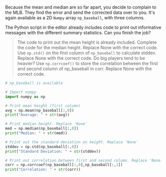 Because the mean and median are so far apart, you decide to complain to the MLB. They find the error and send the corrected data over to you. It's again available as a 2D `Numpy` array `np_baseball`, with three columns.

The Python script in the editor already includes code to print out informative messages with the different summary statistics. Can you finish the job?

> The code to print out the mean height is already included. Complete the code for the median height. Replace None with the correct code.
Use `np.std()` on the first column of `np_baseball` to calculate stddev. Replace None with the correct code.
Do big players tend to be heavier? Use `np.corrcoef()` to store the correlation between the first and second column of np_baseball in corr. Replace None with the correct code.

```py
# np_baseball is available

# Import numpy
import numpy as np

# Print mean height (first column)
avg = np.mean(np_baseball[:,0])
print("Average: " + str(avg))

# Print median height. Replace 'None'
med = np.median(np_baseball[:,0])
print("Median: " + str(med))

# Print out the standard deviation on height. Replace 'None'
stddev = np.std(np_baseball[:,0])
print("Standard Deviation: " + str(stddev))

# Print out correlation between first and second column. Replace 'None'
corr = np.corrcoef(np_baseball[:,0],np_baseball[:,1])
print("Correlation: " + str(corr))
```